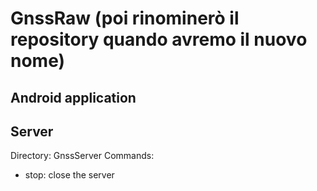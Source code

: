 # GnssRaw (poi rinominerò il repository quando avremo il nuovo nome)

## Android application


## Server
Directory: GnssServer
Commands:
- stop: close the server
